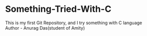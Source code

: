 # Something-Tried-With-C
This is my first Git Repository, and I try something with C language
<br>
Author - Anurag Das(student of Amity)